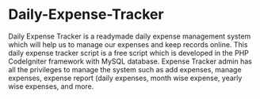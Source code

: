 # Daily-Expense-Tracker
Daily Expense Tracker is a readymade daily expense management system which will help us to manage our expenses and keep records online. This daily expense tracker script is a free script which is developed in the PHP CodeIgniter framework with MySQL database. Expense Tracker admin has all the privileges to manage the system such as add expenses, manage expenses, expense report (daily expenses, month wise expense, yearly wise expenses, and more.
